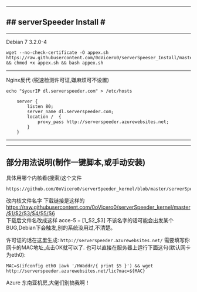 -----------------------------   
#\#  serverSpeeder Install  \#                           
-----------------------------      
----------------------------- 
Debian 7  3.2.0-4
```
wget --no-check-certificate -O appex.sh https://raw.githubusercontent.com/0oVicero0/serverSpeeser_Install/master/appex.sh && chmod +x appex.sh && bash appex.sh
```
----------------------------- 
Nginx反代 (锐速检测许可证,嫌麻烦可不设置)
```
echo "$yourIP dl.serverspeeder.com" > /etc/hosts
```
```
	server {
		listen 80;
		server_name dl.serverspeeder.com;
		location /  {
			proxy_pass http://serverspeeder.azurewebsites.net;
		}
	}
```
----------------------------- 
-----------------------------
部分用法说明(制作一键脚本,或手动安装)
-----------------------------
具体用哪个内核看(搜索)这个文件
```
https://github.com/0oVicero0/serverSpeeder_kernel/blob/master/serverSpeeder.txt
```
改内核文件名字
下载链接是这样的 https://raw.githubusercontent.com/0oVicero0/serverSpeeder_kernel/master/$1/$2/$3/$4/$5/$6   
下载后文件名改成这样  acce-$5-[$1_$2_$3]
不该名字的话可能会出发某个BUG,Debian下会触发,别的系统没用过,不清楚。

许可证的话在这里生成: ```http://serverspeeder.azurewebsites.net/```
需要填写你网卡的MAC地址,点击OK就可以了.
也可以直接在服务器上运行下面这句(默认网卡为eth0):
```
MAC=$(ifconfig eth0 |awk '/HWaddr/{ print $5 }') && wget http://serverspeeder.azurewebsites.net/lic?mac=${MAC}
```
Azure 东南亚机房,大佬们别搞我啊！
